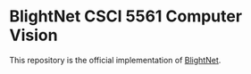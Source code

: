 # BlightNet CSCI 5561 Computer Vision

This repository is the official implementation of [BlightNet](BlightNet_Research_Paper.pdf).
